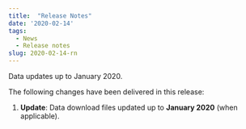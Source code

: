 ```yaml
---
title:  "Release Notes"
date: '2020-02-14'
tags:
  - News
  - Release notes
slug: 2020-02-14-rn
---
```



Data updates up to January 2020.

The following changes have been delivered in this release:

1. **Update**: Data download files updated up to **January 2020** (when applicable).